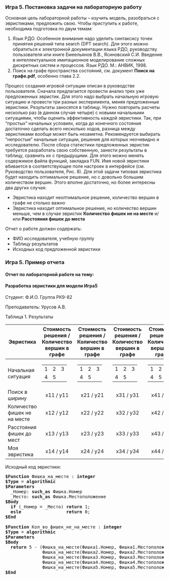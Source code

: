 ### Игра 5. Постановка задачи на лабораторную работу ###

Основная цель лабораторной работы – изучить модель, разобраться с эвристиками, предложить свою. Чтобы приступить к работе, необходима подготовка по двум темам:

1. Язык РДО. Особенное внимание надо уделить синтаксису точек принятия решений типа search (DPT search). Для этого можно обратиться к электронной документации языка РДО, руководству
пользователя или книге Емеельянов В.В., Ясиновский С.И. Введение в интеллектуальное имитационное моделирование сложных дискретных систем и процессов. Язык РДО. М.: АНВИК, 1998.
2. Поиск на графе пространства состояний, см. документ **Поиск на графе.pdf**, особенно глава 2.2.

Процесс создания игровой ситуации описан в руководстве пользователя. Сначала предлагается провести анализ трех уже предложенных эвристик. Для этого надо выбрать начальную игровую ситуацию и провести три разных эксперимента, меняя предложенные эвристики. Результаты заносятся в таблицу. Нужно повторить расчеты несколько раз (в данном случае четыре) с новыми начальными ситуациями, чтобы оценить эффективность каждой эвристики. Так, при “простых” начальных условиях, когда до конечного состояния достаточно сделать всего несколько ходов, разница между эвристиками вообще может быть незаметна. Рекомендуется выбирать “непростые” начальные ситуации, решение для которых неочевидно и исследователю. После сбора статистики предложенных эвристик требуется разработать свою собственную, занести результаты в таблицу, сравнить их с предыдущими. Для этого можно менять содержимое файла функций, закладка FUN. Имя новой эвристики вбивается в соответствующее поле настроек в интерфейсе (см. Руководство пользователя, Рис. 8). Для этой задачи типовая эвристика будет находить оптимальное решение, но с довольно большим количеством вершин. Этого вполне достаточно, но более интересны два других случая:

* Эвристика находит неоптимальное решение, количество вершин в графе не столько важно
* Эвристика находит оптимальное решение, но количество вершин меньше, чем в случае эвристик **Количество фишек не на месте** и/или **Расстояния фишек до места** 
 
Отчет о работе должен содержать:

* ФИО исследователя, учебную группу
* Таблицу результатов
* Исходных код предложенной эвристики

### Игра 5. Пример отчета ###
 
#### Отчет по лабораторной работе на тему: ####

#### Разработка эвристики для модели Игра5 ####

Студент:  Ф.И.О. 
Группа РК9-82 
 
Преподаватель:  Урусов А.В. 
 
Таблица 1. Результаты

|Эвристика | Стоимость решения / Количество вершин в графе | Стоимость решения / Количество вершин в графе | Стоимость решения / Количество вершин в графе | Стоимость решения / Количество вершин в графе |
|---|:---:|:---:|:---:|:---:|
| Начальная ситуация | <table><tbody><tr><td>1</td><td>2</td><td>3</td></tr><tr><td>4</td><td>5</td><td></td></tr></tbody></table> | <table><tbody><tr><td>1</td><td>2</td><td>3</td></tr><tr><td>4</td><td>5</td><td></td></tr></tbody></table> | <table><tbody><tr><td>1</td><td>2</td><td>3</td></tr><tr><td>4</td><td>5</td><td></td></tr></tbody></table> | <table><tbody><tr><td>1</td><td>2</td><td>3</td></tr><tr><td>4</td><td>5</td><td></td></tr></tbody></table> | 
| Поиск в ширину |  x11 / y11 |  x21 / y21 |  x31 / y31 |  x41 / y41 | 
| Количество фишек не на месте | x12 / y12 |  x22 / y22 |  x32 / y32  | x42 / y42 | 
| Расстояния фишек до мест | x13 / y13 |  x23 / y23 |  x33 / y33 |  x43 / y43 | 
| Моя эвристика |  x14 / y14 |  x24 / y24 |  x34 / y34 |  x44 / y44 |

Исходный код эвристики:

<pre>
<b>$Function</b> Фишка_на_месте : <b>integer</b> 
<b>$Type</b> = <b>algorithmic</b> 
<b>$Parameters</b> 
  _Номер: <b>such_as</b> Фишка.Номер 
  _Место: <b>such_as</b> Фишка.Местоположение 
<b>$Body</b> 
  <b>if</b> (_Номер = _Место) <b>return</b> 1; 
  <b>esle</b>                 <b>return</b> 0; 
<b>$End</b> 
 
<b>$Function</b> Кол_во_фишек_не_на_месте : <b>integer</b> 
<b>$Type</b> = <b>algorithmic</b> 
<b>$Parameters</b> 
<b>$Body</b> 
  <b>return</b> 5 - (Фишка_на_месте(Фишка1.Номер, Фишка1.Местоположение) + 
  <b></b>            Фишка_на_месте(Фишка2.Номер, Фишка2.Местоположение) + 
  <b></b>            Фишка_на_месте(Фишка3.Номер, Фишка3.Местоположение) + 
  <b></b>            Фишка_на_месте(Фишка4.Номер, Фишка4.Местоположение) + 
  <b></b>            Фишка_на_месте(Фишка5.Номер, Фишка5.Местоположение)); 
<b>$End</b> 
</pre>
